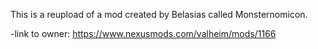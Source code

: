 ﻿This is a reupload of a mod created by Belasias called Monsternomicon.

-link to owner: https://www.nexusmods.com/valheim/mods/1166


